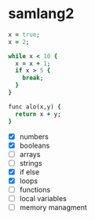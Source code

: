 # samlang2

```ruby
x = true;
x = 2;

while x < 10 {
  x = x + 1;
  if x > 5 {
    break;
  }
}

func alo(x,y) {
  return x + y;
}
```
- [x] numbers
- [x] booleans
- [ ] arrays
- [ ] strings
- [x] if else
- [x] loops
- [ ] functions
- [ ] local variables
- [ ] memory managment
